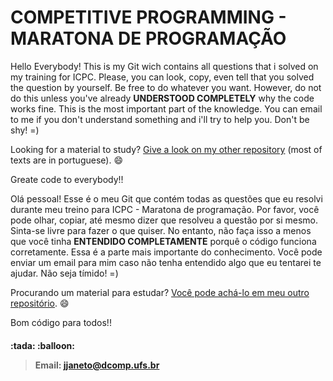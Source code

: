 
COMPETITIVE PROGRAMMING - MARATONA DE PROGRAMAÇÃO
==================================================================

Hello Everybody! This is my Git wich contains all questions that i solved on my training for ICPC.
Please, you can look, copy, even tell that you solved the question by yourself. Be free to do whatever you want.
However, do not do this unless you've already **UNDERSTOOD COMPLETELY** why the code works fine. This is the most important part of the knowledge.
You can email to me if you don't understand something and i'll try to help you. Don't be shy! =)

Looking for a material to study? [Give a look on my other repository](https://github.com/jjaneto/ArcevoMaratona) (most of texts are in portuguese). :smile:

Greate code to everybody!!

Olá pessoal! Esse é o meu Git que contém todas as questões que eu resolvi durante meu treino para ICPC - Maratona de programação.
Por favor, você pode olhar, copiar, até mesmo dizer que resolveu a questão por si mesmo. Sinta-se livre para fazer o que quiser.
No entanto, não faça isso a menos que você tinha **ENTENDIDO COMPLETAMENTE** porquê o código funciona corretamente. Essa é a parte mais importante do conhecimento.
Você pode enviar um email para mim caso não tenha entendido algo que eu tentarei te ajudar. Não seja tímido! =)

Procurando um material para estudar? [Você pode achá-lo em meu outro repositório](https://github.com/jjaneto/ArcevoMaratona).  :smile:

Bom código para todos!!

<h4> :tada: :balloon:

> Email: jjaneto@dcomp.ufs.br

